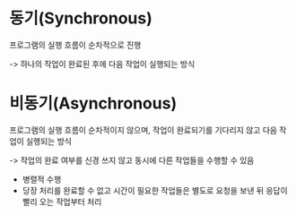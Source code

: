 # 동기(Synchronous)

프로그램의 실행 흐름이 순차적으로 진행

-> 하나의 작업이 완료된 후에 다음 작업이 실행되는 방식

# 비동기(Asynchronous)

프로그램의 실행 흐름이 순차적이지 않으며, 작업이 완료되기를 기다리지 않고 다음 작업이 실행되는 방식

-> 작업의 완료 여부를 신경 쓰지 않고 동시에 다른 작업들을 수행할 수 있음

- 병렬적 수행
- 당장 처리를 완료할 수 없고 시간이 필요한 작업들은 별도로 요청을 보낸 뒤 응답이 빨리 오는 작업부터 처리